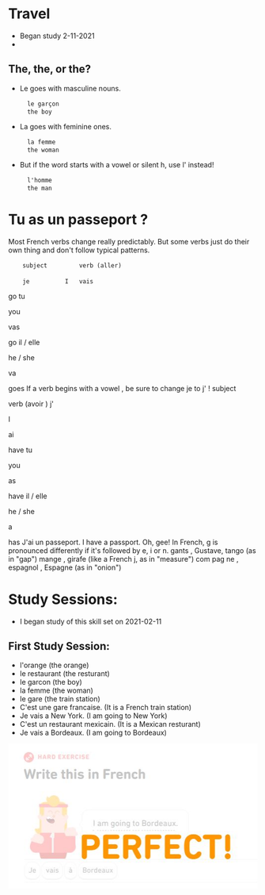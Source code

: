 # Travel
* Began study 2-11-2021
* 

## The, the, or the?
* Le goes with masculine nouns.

		le garçon
		the boy
		
* La goes with feminine ones. 

		la femme
		the woman
		
* But if the word starts with a vowel  or silent h, use l'  instead!

		l'homme
		the man
		
		
# Tu as un passeport ?
Most French verbs  change really predictably. 
But some verbs just do their own thing and don't follow typical patterns.

		subject			verb (aller)
		
		je			I 	vais

go
tu

you
	
vas

go
il
 / elle

he / she
	
va

goes
If a verb begins with a vowel
, be sure to change je
 to j'
!
subject
	
verb (avoir
)
j'

I
	
ai

have
tu

you
	
as

have
il
 / elle

he / she
	
a

has
J'ai un passeport.
I have a passport.
Oh, gee!
In French, g is pronounced differently if it's followed by e, i or n.
gants
, Gustave,
 tango
 (as in "gap")
mange
, girafe
 (like a French j, as in "measure")
com
pag
ne
, espagnol
, Espagne
 (as in "onion")


# Study Sessions:
* I began study of this skill set on 2021-02-11

## First Study Session: 
* l'orange (the orange)
* le restaurant (the resturant)
* le garcon (the boy)
* la femme (the woman)
* le gare (the train station)
* C'est une gare francaise. (It is a French train station)
* Je vais a New York. (I am going to New York)
* C'est un restaurant mexicain. (It is a Mexican resturant)
* Je vais a Bordeaux. (I am going to Bordeaux)

![perfect score](https://github.com/EO4wellness/T-I-L/blob/main/polyglot/la-otra/French/Images/2021-02-11-travel.jpg)


